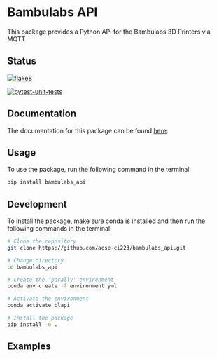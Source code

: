 # Bambulabs API

This package provides a Python API for the Bambulabs 3D Printers via MQTT.

## Status

[![flake8](https://github.com/acse-ci223/bambulabs_api/actions/workflows/flake8.yml/badge.svg)](https://github.com/acse-ci223/bambulabs_api/actions/workflows/flake8.yml)

[![pytest-unit-tests](https://github.com/acse-ci223/bambulabs_api/actions/workflows/pytest-unit-tests.yml/badge.svg)](https://github.com/acse-ci223/bambulabs_api/actions/workflows/pytest-unit-tests.yml)

## Documentation

The documentation for this package can be found [here](https://acse-ci223.github.io/bambulabs_api/).

## Usage

To use the package, run the following command in the terminal:

```bash
pip install bambulabs_api
```

## Development

To install the package, make sure conda is installed and then run the following commands in the terminal:

```bash
# Clone the repository
git clone https://github.com/acse-ci223/bambulabs_api.git

# Change directory
cd bambulabs_api

# Create the 'parally' environment
conda env create -f environment.yml

# Activate the environment
conda activate blapi

# Install the package
pip install -e .
```

## Examples


